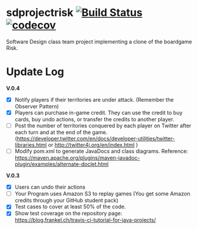 # sdprojectrisk [![Build Status](https://travis-ci.com/aberinnj/sd_project.svg?branch=master)](https://travis-ci.com/aberinnj/sd_project) [![codecov](https://codecov.io/gh/aberinnj/sd_project/branch/master/graph/badge.svg)](https://codecov.io/gh/aberinnj/sd_project)

Software Design class team project implementing a clone of the boardgame Risk.

# Update Log
__V.0.4__
- [X] Notify players if their territories are under attack. (Remember the Observer Pattern)
- [X] Players can purchase in-game credit. They can use the credit to buy cards, buy undo actions, or transfer the credits to another player.
- [ ] Post the number of territories conquered by each player on Twitter after each turn and at the end of the game. (https://developer.twitter.com/en/docs/developer-utilities/twitter-libraries.html or http://twitter4j.org/en/index.html )
- [ ] Modify pom.xml to generate JavaDocs and class diagrams. Reference: https://maven.apache.org/plugins/maven-javadoc-plugin/examples/alternate-doclet.html

__V.0.3__
- [X] Users can undo their actions
- [ ] Your Program uses Amazon S3 to replay games (You get some Amazon credits through your GitHub student pack)
- [X] Test cases to cover at least 50% of the code. 
- [X] Show test coverage on the repository page:
https://blog.frankel.ch/travis-ci-tutorial-for-java-projects/
